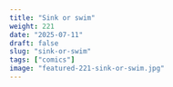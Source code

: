 ```yaml
---
title: "Sink or swim"
weight: 221
date: "2025-07-11"
draft: false
slug: "sink-or-swim"
tags: ["comics"]
image: "featured-221-sink-or-swim.jpg"
---
```

